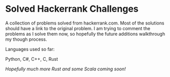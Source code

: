 # Solved Hackerrank Challenges

A collection of problems solved from hackerrank.com. Most of the solutions
should have a link to the original problem. I am trying to comment the problems
as I solve them now, so hopefully the future additions walkthrough my though
process.

Languages used so far:

Python, C#, C++, C, Rust

*Hopefully much more Rust and some Scala coming soon!*
